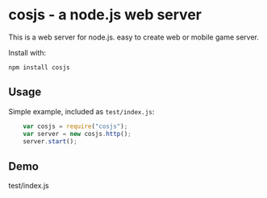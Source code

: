 cosjs - a node.js web server
===========================

This is a  web server for node.js.  easy to create web or mobile game server.


Install with:

    npm install cosjs

## Usage

Simple example, included as `test/index.js`:

```js
    var cosjs = require("cosjs");
    var server = new cosjs.http();
    server.start();
```



## Demo

test/index.js

